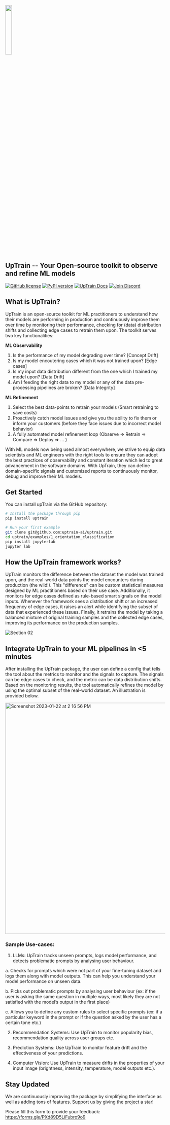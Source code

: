 [<img src="https://user-images.githubusercontent.com/108270398/213943166-be7bd32f-7b56-4d99-aeb3-fea1f48162b1.png" width= "20%" />](https://uptrain.ai)

## UpTrain -- Your Open-source toolkit to observe and refine ML models
[![GitHub license](https://img.shields.io/badge/License-Apache_2.0-blue.svg)](https://github.com/uptrainai/uptrain/blob/main/LICENSE)
[![PyPI version](https://badge.fury.io/py/uptrain.svg)](https://pypi.org/project/aqueduct-ml/)
[![UpTrain Docs](https://img.shields.io/badge/UpTrain-Docs-blue)](https://uptrain-ai.gitbook.io/uptrain-documentation/)
[![Join Discord](https://img.shields.io/badge/Join-Discord-orange)](https://discord.com/invite/gVvZhhrQaQ)

## What is UpTrain?
UpTrain is an open-source toolkit for ML practitioners to understand how their models are performing in production and continuously improve them over time by monitoring their performance, checking for (data) distribution shifts and collecting edge cases to retrain them upon. The toolkit serves two key functionalities: 

**ML Observability**
1. Is the performance of my model degrading over time?   [Concept Drift]
2. Is my model encoutering cases which it was not trained upon?   [Edge cases]
3. Is my input data distribution different from the one which I trained my model upon?   [Data Drift]
4. Am I feeding the right data to my model or any of the data pre-processing pipelines are broken?   [Data Integrity]

**ML Refinement**
1. Select the best data-points to retrain your models   (Smart retraining to save costs)
2. Proactively catch model issues and give you the ability to fix them or inform your customers (before they face issues due to incorrect model behavior)
3. A fully automated model refinement loop (Observe => Retrain => Compare => Deploy => ... )

With ML models now being used almost everywhere, we strive to equip data scientists and ML engineers with the right tools to ensure they can adopt the best practices of observability and constant iteration which led to great advancement in the software domains. With UpTrain, they can define domain-specific signals and customized reports to continuously monitor, debug and improve their ML models. 

## Get Started
You can install upTrain via the GitHub repository:
```bash
# Install the package through pip
pip install uptrain

# Run your first example
git clone git@github.com:uptrain-ai/uptrain.git
cd uptrain/examples/1_orientation_classification
pip install jupyterlab
jupyter lab
```

## How the UpTrain framework works?
UpTrain monitors the difference between the dataset the model was trained upon, and the real-world data points the model encounters during production (the wild!). This "difference" can be custom statistical measures designed by ML practitioners based on their use case. Additionally, it monitors for edge cases defined as rule-based smart signals on the model inputs. Whenever the framework sees a distribution shift or an increased frequency of edge cases, it raises an alert while identifying the subset of data that experienced these issues. Finally, it retrains the model by taking a balanced mixture of original training samples and the collected edge cases, improving its performance on the production samples.

![Section 02](https://user-images.githubusercontent.com/108270398/213943659-7ad062b0-9ee3-4007-8860-9333c4124ffe.jpg)


## Integrate UpTrain to your ML pipelines in <5 minutes
After installing the UpTrain package, the user can define a config that tells the tool about the metrics to monitor and the signals to capture. The signals can be edge cases to check, and the metric can be data distribution shifts. Based on the monitoring results, the tool automatically refines the model by using the optimal subset of the real-world dataset. An illustration is provided below. 

<img width="729" alt="Screenshot 2023-01-22 at 2 16 56 PM" src="https://user-images.githubusercontent.com/108270398/213943297-0fbb2afb-908f-4a02-83ca-3e5926716001.png">

### Sample Use-cases:
1. LLMs: UpTrain tracks unseen prompts, logs model performance, and detects problematic prompts by analysing user behaviour.

a. Checks for prompts which were not part of your fine-tuning dataset and logs them along with model outputs. This can help you understand your model performance on unseen data.

b. Picks out problematic prompts by analysing user behaviour (ex: if the user is asking the same question in multiple ways, most likely they are not satisfied with the model’s output in the first place)

c. Allows you to define any custom rules to select specific prompts (ex: if a particular keyword in the prompt or if the question asked by the user has a certain tone etc.)

2. Recommendation Systems: Use UpTrain to monitor popularity bias, recommendation quality across user groups etc.

3. Prediction Systems: Use UpTrain to monitor feature drift and the effectiveness of your predictions.

4. Computer Vision: Use UpTrain to measure drifts in the properties of your input image (brightness, intensity, temperature, model outputs etc.).



## Stay Updated
We are continuously improving the package by simplifying the interface as well as adding tons of features. Support us by giving the project a star!

Please fill this form to provide your feedback:
https://forms.gle/PXd89D5LiFubro9o9
